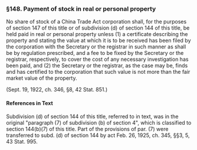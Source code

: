 ### §148. Payment of stock in real or personal property ###

No share of stock of a China Trade Act corporation shall, for the purposes of section 147 of this title or of subdivision (d) of section 144 of this title, be held paid in real or personal property unless (1) a certificate describing the property and stating the value at which it is to be received has been filed by the corporation with the Secretary or the registrar in such manner as shall be by regulation prescribed, and a fee to be fixed by the Secretary or the registrar, respectively, to cover the cost of any necessary investigation has been paid, and (2) the Secretary or the registrar, as the case may be, finds and has certified to the corporation that such value is not more than the fair market value of the property.

(Sept. 19, 1922, ch. 346, §8, 42 Stat. 851.)

#### References in Text ####

Subdivision (d) of section 144 of this title, referred to in text, was in the original "paragraph (7) of subdivision (b) of section 4", which is classified to section 144(b)(7) of this title. Part of the provisions of par. (7) were transferred to subd. (d) of section 144 by act Feb. 26, 1925, ch. 345, §§3, 5, 43 Stat. 995.